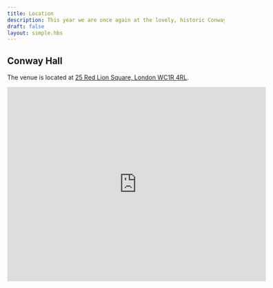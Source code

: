 ```yaml
---
title: Location
description: This year we are once again at the lovely, historic Conway Hall, in Holborn
draft: false
layout: simple.hbs
---
```


## Conway Hall

The venue is located at [25 Red Lion Square, London WC1R 4RL](https://goo.gl/maps/HL9XGSxDgxu).

<iframe src="https://www.google.com/maps/embed?pb=!1m18!1m12!1m3!1d2482.648293258191!2d-0.1205446487075929!3d51.51966817953724!2m3!1f0!2f0!3f0!3m2!1i1024!2i768!4f13.1!3m3!1m2!1s0x48761b35e4f2a9cf%3A0x5e3d11c0198df26e!2sConway+Hall!5e0!3m2!1sen!2suk!4v1495057148263" width="600" height="450" frameborder="0" style="border:0" allowfullscreen></iframe>
